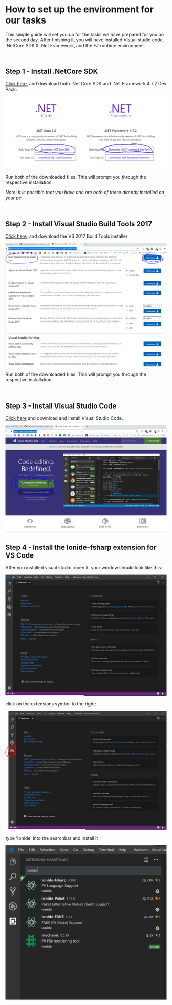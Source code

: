 # How to set up the environment for our tasks

This simple guide will set you up for the tasks we have prepared for you on the second day. After finishing it, you will have installed Visual studio code, .NetCore SDK & .Net Framework, and the F# runtime environment.

</br>

## Step 1 - Install .NetCore SDK

[Click here](https://dotnet.microsoft.com/download), and download both .Net Core SDK and .Net Framework 4.7.2 Dev Pack:

![Step1.png](pics/Step1.png)

Run both of the downloaded files. This will prompt you through the respective installation.

_Note: It is possible that you have one ore both of these already installed on your pc._

</br>

## Step 2 - Install Visual Studio Build Tools 2017 

[Click here](https://visualstudio.microsoft.com/downloads/#build-tools-for-visual-studio-2017), and download the VS 2017 Build Tools installer:

![Step2.png](pics/Step2.png)

Run both of the downloaded files. This will prompt you through the respective installation.

</br>

## Step 3 - Install Visual Studio Code

[Click here](https://code.visualstudio.com/) and download and install Visual Studio Code.

![Step3.png](pics/Step3.png)

## Step 4 - Install the Ionide-fsharp extension for VS Code

After you installed visual studio, open it. your window should look like this:

![Step4.1.png](pics/Step4_1.png)

click on the extensions symbol to the right:

![Step4.2.png](pics/Step4_2.png)

type 'Ionide' into the searchbar and install it

![Step4.3.png](pics/Step4_3.png)
